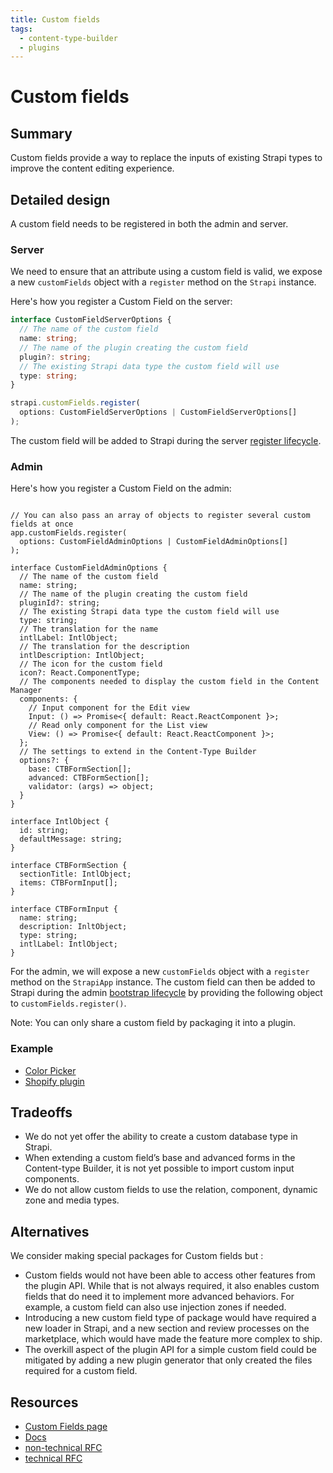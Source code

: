 ```yaml
---
title: Custom fields
tags:
  - content-type-builder
  - plugins
---
```


# Custom fields

## Summary

Custom fields provide a way to replace the inputs of existing Strapi types to improve the content editing experience.

## Detailed design

A custom field needs to be registered in both the admin and server.

### Server

We need to ensure that an attribute using a custom field is valid, we expose a new `customFields` object with a `register` method on the `Strapi` instance.

Here's how you register a Custom Field on the server:

```ts
interface CustomFieldServerOptions {
  // The name of the custom field
  name: string;
  // The name of the plugin creating the custom field
  plugin?: string;
  // The existing Strapi data type the custom field will use
  type: string;
}

strapi.customFields.register(
  options: CustomFieldServerOptions | CustomFieldServerOptions[]
);
```

The custom field will be added to Strapi during the server [register lifecycle](https://docs.strapi.io/developer-docs/latest/developer-resources/plugin-api-reference/server.html#register).

### Admin

Here's how you register a Custom Field on the admin:

```tsx

// You can also pass an array of objects to register several custom fields at once
app.customFields.register(
  options: CustomFieldAdminOptions | CustomFieldAdminOptions[]
);

interface CustomFieldAdminOptions {
  // The name of the custom field
  name: string;
  // The name of the plugin creating the custom field
  pluginId?: string;
  // The existing Strapi data type the custom field will use
  type: string;
  // The translation for the name
  intlLabel: IntlObject;
  // The translation for the description
  intlDescription: IntlObject;
  // The icon for the custom field
  icon?: React.ComponentType;
  // The components needed to display the custom field in the Content Manager
  components: {
    // Input component for the Edit view
    Input: () => Promise<{ default: React.ReactComponent }>;
    // Read only component for the List view
    View: () => Promise<{ default: React.ReactComponent }>;
  };
  // The settings to extend in the Content-Type Builder
  options?: {
    base: CTBFormSection[];
    advanced: CTBFormSection[];
    validator: (args) => object;
  }
}

interface IntlObject {
  id: string;
  defaultMessage: string;
}

interface CTBFormSection {
  sectionTitle: IntlObject;
  items: CTBFormInput[];
}

interface CTBFormInput {
  name: string;
  description: InltObject;
  type: string;
  intlLabel: IntlObject;
}
```

For the admin, we will expose a new `customFields` object with a `register` method on the `StrapiApp` instance. The custom field can then be added to Strapi during the admin [bootstrap lifecycle](https://docs.strapi.io/developer-docs/latest/developer-resources/plugin-api-reference/admin-panel.html#bootstrap) by providing the following object to `customFields.register()`.

Note: You can only share a custom field by packaging it into a plugin.

### Example

- [Color Picker](https://github.com/strapi/strapi/blob/main/packages/plugins/color-picker/)
- [Shopify plugin](https://github.com/WalkingPizza/strapi-plugin-shopify-fields/)

## Tradeoffs

- We do not yet offer the ability to create a custom database type in Strapi.
- When extending a custom field’s base and advanced forms in the Content-type Builder, it is not yet possible to import custom input components.
- We do not allow custom fields to use the relation, component, dynamic zone and media types.

## Alternatives

We consider making special packages for Custom fields but :

- Custom fields would not have been able to access other features from the plugin API. While that is not always required, it also enables custom fields that do need it to implement more advanced behaviors. For example, a custom field can also use injection zones if needed.
- Introducing a new custom field type of package would have required a new loader in Strapi, and a new section and review processes on the marketplace, which would have made the feature more complex to ship.
- The overkill aspect of the plugin API for a simple custom field could be mitigated by adding a new plugin generator that only created the files required for a custom field.

## Resources

- [Custom Fields page](https://strapi.io/custom-fields)
- [Docs](https://docs.strapi.io/developer-docs/latest/development/custom-fields.html)
- [non-technical RFC](https://github.com/strapi/rfcs/pull/40)
- [technical RFC](https://github.com/strapi/rfcs/pull/42)
